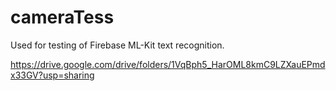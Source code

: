 # cameraTess
Used for testing of Firebase ML-Kit text recognition. 

https://drive.google.com/drive/folders/1VqBph5_HarOML8kmC9LZXauEPmdx33GV?usp=sharing
